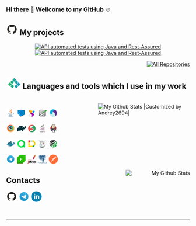 ### Hi there 👋 Wellcome to my GitHub :relaxed:	

<div align="left">
<h2><img width="32" src="images/Github.svg"> My projects </h2>
</div>
<p align="center">
  <a href="https://github.com/Andrey2694/DemoQaAPI"><img width="250" title="API automated tests using Java and Rest-Assured" src="https://denvercoder1-github-readme-stats.vercel.app/api/pin/?username=Andrey2694&repo=DemoQaAPI&theme=buefy&border_color=6A54DF&title_color=6F4BD7&text_color=20793B&icon_color=6A54DF&show_icons=false" </a>
    <a href="https://github.com/Andrey2694/DjinniUI"><img width="250" title="API automated tests using Java and Rest-Assured" src="https://denvercoder1-github-readme-stats.vercel.app/api/pin/?username=Andrey2694&repo=DjinniUI&theme=buefy&border_color=6A54DF&title_color=6F4BD7&text_color=20793B&icon_color=6A54DF&show_icons=false" </a>
</p>
<p align="right">
  <a href="https://github.com/Andrey2694?tab=repositories"><img width="140" alt="All Repositories" title="All Repositories" src="https://custom-icon-badges.herokuapp.com/badge/-All%20Repositories-20793B?style=for-the-badge&logoColor=white&logo=repo"></a>
</p>
<p align="right">
  <h2><img width="45" src="images/contact3.gif">Languages and tools which I use in my work</h2>
<br>
<a>
  <img width="50%" align="right" title="|Customized by Andrey2694|" alt="My Github Stats |Customized by Andrey2694|" src="https://github-readme-stats.vercel.app/api?username=Andrey2694&show_icons=true&line_height=20&icon_color=27A438&include_all_commits=true&theme=buefy&hide_border=true">
</a>
</p>

<p  align="left">

  <code><img width="5%" title="Java" src="images/JAVA.svg"></code>
  <code><img width="5%" title="Selenoid" src="images/Selenoid.svg"></code>
  <code><img width="5%" title="Selenium" src="images/Selenide.svg"></code>
  <code><img width="5%" title="Selenide" src="images/Selenium.svg"></code>
  <code><img width="5%" title="Appium" src="images/Appium.svg"></code>
  
  <code><img width="5%" title="Browserstack" src="images/Browserstack.svg"></code>
  <code><img width="5%" title="Gradle" src="images/Gradle.svg"></code>
  <code><img width="5%" title="JUnit5" src="images/Junit5.svg"></code>
  <code><img width="5%" title="TestNG" src="images/testNG.jpeg"></code>
  <code><img width="5%" title="Jenkins" src="images/Jenkins.svg"></code>
  
  <code><img width="5%" title="Docker" src="images/Docker.svg"></code>
  <code><img width="5%" title="Allure TestOps" src="images/Allure TestOps.svg"></code>
  <code><img width="5%" title="Allure Report" src="images/Allure Report.svg"></code>
  <code><img width="5%" title="Chrales" src="images/Charles.png"></code>
  <code><img width="5%" title="REST" src="images/RESTAssured.svg"></code>
  
  <code><img width="5%" title="Telegram" src="images/Telegram.svg"></code>
  <code><img width="5%" title="Fidler" src="images/fiddler.png"></code>
  <code><img width="5%" title="Jmeter" src="images/jmeter.svg"></code>
  <code><img width="5%" title="PostgreSQL" src="images/postgreSQL.png"></code>
  <code><img width="5%" title="Jmeter" src="images/postman.png"></code>
</p>

<p align="right">
  <a>
    <img width="35%" align="right" alt="My Github Stats" src="https://github-readme-stats.vercel.app/api/top-langs/?username=Andrey2694&layout=compact&theme=buefy&hide_border=true">
  </a>
</p>

<div align="left">
<h2>Contacts</h2>
</div>

[<img title="Github" alt="Github" width="30px" src="images/Github.svg">](https://github.com/Andrey2694)
[<img title="Telegram" alt="Telegram" width="30px" src="images/Telegram.svg">](https://t.me/Andrey_Zhmaka) 
[<img title="linkedin" alt="linkedin" width="30px" src="images/linkedin.png">](https://www.linkedin.com/in/andrey-zhmaka/)

</p>
<br>
<hr>
